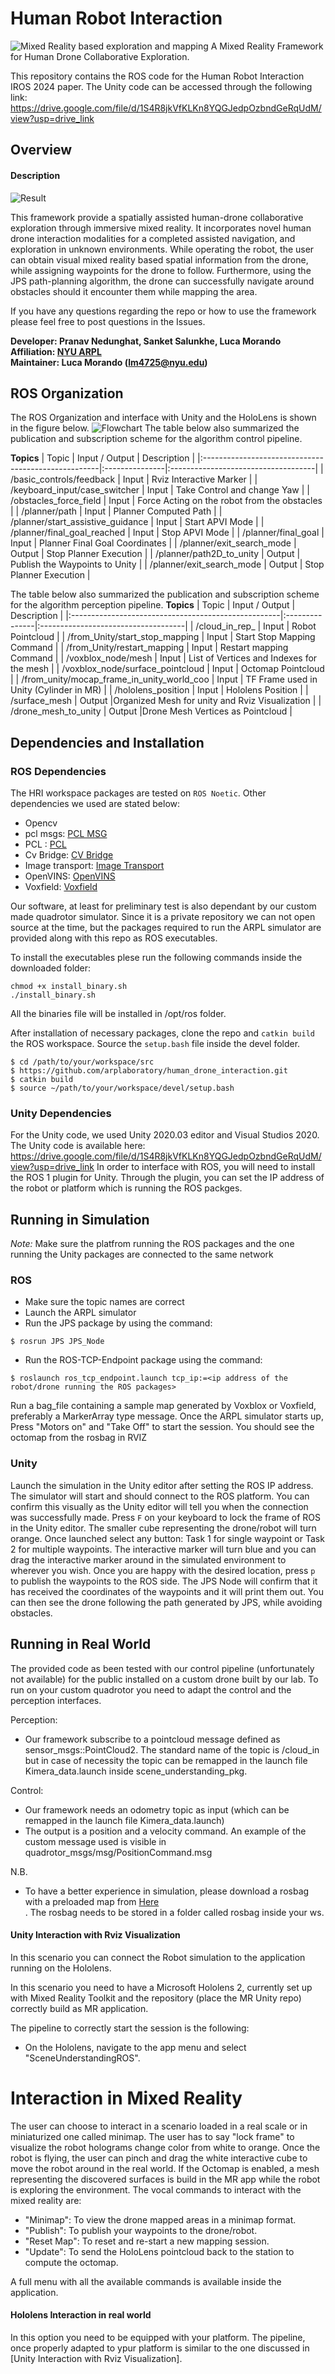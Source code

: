 # Human Robot Interaction
![Mixed Reality based exploration and mapping](pictures/main_image.png)
A Mixed Reality Framework for Human Drone Collaborative Exploration.

This repository contains the ROS code for the Human Robot Interaction IROS 2024 paper. The Unity code can be accessed through the following link: https://drive.google.com/file/d/1S4R8jkVfKLKn8YQGJedpOzbndGeRqUdM/view?usp=drive_link

## Overview
#### Description
![Result](pictures/Results.png)

This framework provide a spatially assisted human-drone collaborative exploration through immersive mixed reality. It incorporates novel human drone interaction modalities for a completed assisted navigation, and exploration in unknown environments. While operating the robot, the user can obtain visual mixed reality based spatial information from the drone, while assigning waypoints for the drone to follow. Furthermore, using the JPS path-planning algorithm, the drone can successfully navigate around obstacles should it encounter them while mapping the area. 

If you have any questions regarding the repo or how to use the framework please feel free to post questions in the Issues. 

**Developer: Pranav Nedunghat, Sanket Salunkhe, Luca Morando<br />
Affiliation: [NYU ARPL](https://wp.nyu.edu/arpl/)<br />
Maintainer: Luca Morando (lm4725@nyu.edu)<br />**

## ROS Organization
The ROS Organization and interface with Unity and the HoloLens is shown in the figure below.
![Flowchart](pictures/race_hololens_interface.png)
The table below also summarized the publication and subscription scheme for the algorithm control pipeline.


**Topics**
| Topic                                               | Input / Output | Description                         |
|:----------------------------------------------------|:---------------|:------------------------------------|
| /basic_controls/feedback                            | Input          | Rviz Interactive Marker             |
| /keyboard_input/case_switcher                       | Input          | Take Control and change Yaw         |
| /obstacles_force_field                              | Input          | Force Acting on the robot from the obstacles |
| /planner/path                                       | Input          | Planner Computed Path               |
| /planner/start_assistive_guidance                   | Input          | Start APVI Mode                     |
| /planner/final_goal_reached                         | Input          | Stop  APVI Mode                     |
| /planner/final_goal                                 | Input          | Planner Final Goal Coordinates      |
| /planner/exit_search_mode                           | Output         | Stop Planner Execution              |
| /planner/path2D_to_unity                            | Output         | Publish the Waypoints to Unity      |
| /planner/exit_search_mode                           | Output         | Stop Planner Execution              |





The table below also summarized the publication and subscription scheme for the algorithm perception pipeline.
**Topics**
| Topic                                               | Input / Output | Description                         |
|:----------------------------------------------------|:---------------|:------------------------------------|
| /cloud_in_rep_                                      | Input          | Robot Pointcloud                    |
| /from_Unity/start_stop_mapping                      | Input          | Start Stop Mapping Command         |
| /from_Unity/restart_mapping                         | Input          | Restart mapping Command             |
| /voxblox_node/mesh                                  | Input          | List of Vertices and Indexes for the mesh     |
| /voxblox_node/surface_pointcloud                    | Input          | Octomap Pointcloud                   |
| /from_unity/mocap_frame_in_unity_world_coo          | Input          | TF Frame used in Unity (Cylinder in MR)             |
| /hololens_position                                  | Input          | Hololens Position     |
| /surface_mesh                                       | Output         |Organized Mesh for unity and Rviz Visualization     |
| /drone_mesh_to_unity                                | Output         |Drone Mesh Vertices as Pointcloud           |

## Dependencies and Installation
### ROS Dependencies
The HRI workspace packages are tested on `ROS Noetic`. Other dependencies we used are stated below:  

- Opencv 
- pcl msgs:  [PCL MSG](https://wiki.ros.org/pcl_msgs)<br />
- PCL :  [PCL ](https://wiki.ros.org/pcl_ros)<br />
- Cv Bridge:  [CV Bridge ](https://wiki.ros.org/cv_bridge)<br />
- Image transport:  [Image Transport](https://wiki.ros.org/image_transport)<br />
- OpenVINS: [OpenVINS](https://docs.openvins.com/)<br />
- Voxfield: [Voxfield](https://github.com/VIS4ROB-lab/voxfield.git)<br />


Our software, at least for preliminary test is also dependant by our custom made quadrotor simulator. Since it is a private repository we can not open source at the time, but the packages required to run the ARPL simulator are provided along with this repo as ROS executables.

To install the executables plese run the following commands inside the downloaded folder: 

```
chmod +x install_binary.sh 
./install_binary.sh 
```
All the binaries file will be installed in /opt/ros folder. 

After installation of necessary packages, clone the repo and `catkin build` the ROS workspace. Source the `setup.bash` file inside the devel folder.

```
$ cd /path/to/your/workspace/src
$ https://github.com/arplaboratory/human_drone_interaction.git
$ catkin build
$ source ~/path/to/your/workspace/devel/setup.bash
```
### Unity Dependencies
For the Unity code, we used Unity 2020.03 editor and Visual Studios 2020. The Unity code is available here: https://drive.google.com/file/d/1S4R8jkVfKLKn8YQGJedpOzbndGeRqUdM/view?usp=drive_link
In order to interface with ROS, you will need to install the ROS 1 plugin for Unity. Through the plugin, you can set the IP address of the robot or platform which is running the ROS packges. 


##  Running in Simulation
*Note:* Make sure the platfrom running the ROS packages and the one running the Unity packages are connected to the same network
### ROS
- Make sure the topic names are correct
- Launch the ARPL simulator
- Run the JPS package by using the command:
```
$ rosrun JPS JPS_Node 
```
- Run the ROS-TCP-Endpoint package using the command:
```
$ roslaunch ros_tcp_endpoint.launch tcp_ip:=<ip address of the robot/drone running the ROS packages> 
```
Run a bag_file containing a sample map generated by Voxblox or Voxfield, preferably a MarkerArray type message.
Once the ARPL simulator starts up, Press "Motors on" and "Take Off" to start the session. You should see the octomap from the rosbag in RVIZ
### Unity
Launch the simulation in the Unity editor after setting the ROS IP address. The simulator will start and should connect to the ROS platform. You can confirm this visually as the Unity editor will tell you when the connection was successfully made. 
Press `F` on your keyboard to lock the frame of ROS in the Unity editor. The smaller cube representing the drone/robot will turn orange.
Once launched select any button: Task 1 for single waypoint or Task 2 for multiple waypoints. The interactive marker will turn blue and you can drag the interactive marker around in the simulated environment to wherever you wish.
Once you are happy with the desired location, press `p` to publish the waypoints to the ROS side. The JPS Node will confirm that it has received the coordinates of the waypoints and it will print them out. You can then see the drone following the path generated by JPS, while avoiding obstacles.

##  Running in Real World
The provided code as been tested with our control pipeline (unfortunately not available) for the public installed on a custom drone built by our lab. 
To run on your custom quadrotor you need to adapt the control and the perception interfaces. 

Perception: 
- Our framework subscribe to a pointcloud message defined as sensor_msgs::PointCloud2. The standard name of the topic is /cloud_in but in case of necessity the topic can be remapped in the launch file Kimera_data.launch inside scene_understanding_pkg. 

Control: 
- Our framework needs an odometry topic as input (which can be remapped in the launch file Kimera_data.launch)
- The output is a position and a velocity command. An example of the custom message used is visible in  quadrotor_msgs/msg/PositionCommand.msg 


N.B. 
- To have a better experience in simulation, please download a rosbag with a preloaded map from [Here ](https://drive.google.com/drive/folders/1H3-JdphPuvJn6lQ2G43YSPgsMYo6cOqw?usp=drive_link)<br />. The rosbag needs to be stored in a folder called rosbag inside your ws. 
 
#### Unity Interaction with Rviz Visualization
In this scenario you can connect the Robot simulation to the application running on the Hololens. 


In this scenario you need to have a Microsoft Hololens 2, currently set up with Mixed Reality Toolkit and the repository (place the MR Unity repo) correctly build as MR application. 

The pipeline to correctly start the session is the following: 
- On the Hololens, navigate to the app menu and select "SceneUnderstandingROS". 
 

# Interaction in Mixed Reality
The user can choose to interact in a scenario loaded in a real scale or in miniaturized one called minimap. 
The user has to say "lock frame" to visualize the robot holograms change color from white to orange. 
Once the robot is flying, the user can pinch and drag the white interactive cube to move the robot around in the real world. 
If the Octomap is enabled, a mesh representing the discovered surfaces is build in the MR app while the robot is exploring the environment. 
The vocal commands to interact with the mixed reality are: 
- "Minimap": To view the drone mapped areas in a minimap format. 
- "Publish": To publish your waypoints to the drone/robot. 
- "Reset Map": To reset and re-start a new mapping session.
- "Update": To send the HoloLens pointcloud back to the station to compute the octomap. 

A full menu with all the available commands is available inside the application. 

#### Hololens Interaction in real world
In this option you need to be equipped with your platform. 
The pipeline, once properly adapted to ypur platform is similar to the one discussed in [Unity Interaction with Rviz Visualization]. 

